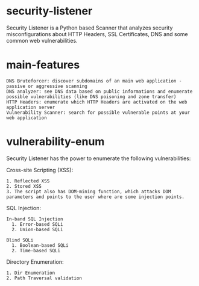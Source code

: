 # security-listener
Security Listener is a Python based Scanner that analyzes security misconfigurations about HTTP Headers, SSL Certificates, DNS and some common web vulnerabilities.


# main-features

    DNS Bruteforcer: discover subdomains of an main web application - passive or aggressive scanning 
    DNS analyzer: see DNS data based on public informations and enumerate possible vulnerabilities (like DNS poisoning and zone transfer)
    HTTP Headers: enumerate which HTTP Headers are activated on the web application server
    Vulnerability Scanner: search for possible vulnerable points at your web application


# vulnerability-enum
Security Listener has the power to enumerate the following vulnerabilities:
  
  Cross-site Scripting (XSS):
  
    1. Reflected XSS
    2. Stored XSS
    3. The script also has DOM-mining function, which attacks DOM parameters and points to the user where are some injection points.
    
  SQL Injection:
  
    In-band SQL Injection
      1. Error-based SQLi
      2. Union-based SQLi
    
    Blind SQLi
      1. Boolean-based SQLi
      2. Time-based SQLi
    
  Directory Enumeration:
  
    1. Dir Enumeration
    2. Path Traversal validation
